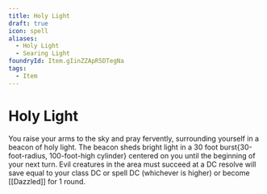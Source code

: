```yaml
---
title: Holy Light
draft: true
icon: spell
aliases:
  - Holy Light
  - Searing Light
foundryId: Item.gIinZZApR5DTegNa
tags:
  - Item
---
```


# Holy Light

You raise your arms to the sky and pray fervently, surrounding yourself in a beacon of holy light. The beacon sheds bright light in a 30 foot burst{30-foot-radius, 100-foot-high cylinder} centered on you until the beginning of your next turn. Evil creatures in the area must succeed at a DC resolve will save equal to your class DC or spell DC (whichever is higher) or become [[Dazzled]] for 1 round.
